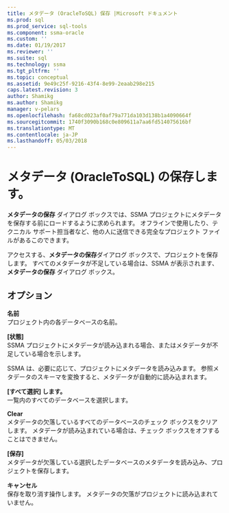 ```yaml
---
title: メタデータ (OracleToSQL) 保存 |Microsoft ドキュメント
ms.prod: sql
ms.prod_service: sql-tools
ms.component: ssma-oracle
ms.custom: ''
ms.date: 01/19/2017
ms.reviewer: ''
ms.suite: sql
ms.technology: ssma
ms.tgt_pltfrm: ''
ms.topic: conceptual
ms.assetid: 9e49c25f-9216-43f4-8e99-2eaab298e215
caps.latest.revision: 3
author: Shamikg
ms.author: Shamikg
manager: v-pelars
ms.openlocfilehash: fa68cd023af0af79a771da103d138b1a4090664f
ms.sourcegitcommit: 1740f3090b168c0e809611a7aa6fd514075616bf
ms.translationtype: MT
ms.contentlocale: ja-JP
ms.lasthandoff: 05/03/2018
---
```

# <a name="save-metadata--oracletosql"></a>メタデータ (OracleToSQL) の保存します。
**メタデータの保存** ダイアログ ボックスでは、SSMA プロジェクトにメタデータを保存する前にロードするように求められます。 オフラインで使用したり、テクニカル サポート担当者など、他の人に送信できる完全なプロジェクト ファイルがあるこのできます。  
  
アクセスする、**メタデータの保存**ダイアログ ボックスで、プロジェクトを保存します。 すべてのメタデータが不足している場合は、SSMA が表示されます、**メタデータの保存** ダイアログ ボックス。  
  
## <a name="options"></a>オプション  
**名前**  
プロジェクト内の各データベースの名前。  
  
**[状態]**  
SSMA プロジェクトにメタデータが読み込まれる場合、またはメタデータが不足している場合を示します。  
  
SSMA は、必要に応じて、プロジェクトにメタデータを読み込みます。 参照メタデータのスキーマを変換すると、メタデータが自動的に読み込まれます。  
  
**[すべて選択] します。**  
一覧内のすべてのデータベースを選択します。  
  
**Clear**  
メタデータの欠落しているすべてのデータベースのチェック ボックスをクリアします。 メタデータが読み込まれている場合は、チェック ボックスをオフすることはできません。  
  
**[保存]**  
メタデータが欠落している選択したデータベースのメタデータを読み込み、プロジェクトを保存します。  
  
**キャンセル**  
保存を取り消す操作します。 メタデータの欠落がプロジェクトに読み込まれていません。  
  
